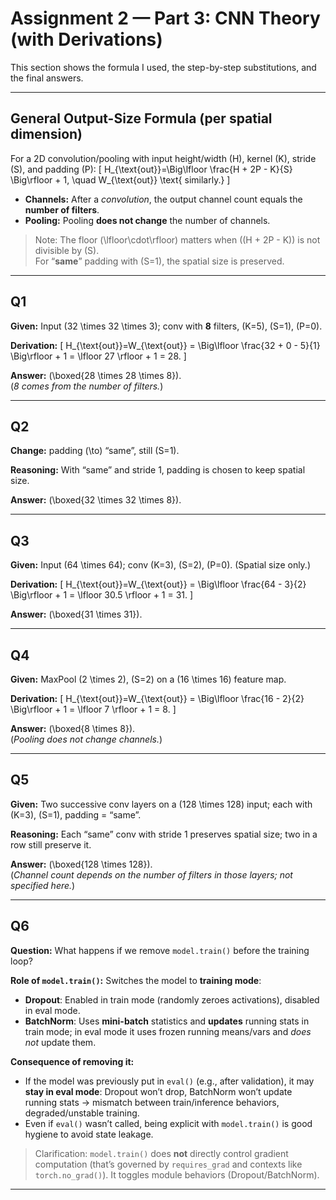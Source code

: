 # Assignment 2 — Part 3: CNN Theory (with Derivations)

This section shows the formula I used, the step-by-step substitutions, and the final answers.

---

## General Output-Size Formula (per spatial dimension)

For a 2D convolution/pooling with input height/width \(H\), kernel \(K\), stride \(S\), and padding \(P\):
\[
H_{\text{out}}=\Big\lfloor \frac{H + 2P - K}{S} \Big\rfloor + 1,
\quad
W_{\text{out}} \text{ similarly.}
\]

- **Channels:** After a *convolution*, the output channel count equals the **number of filters**.
- **Pooling:** Pooling **does not change** the number of channels.

> Note: The floor \(\lfloor\cdot\rfloor\) matters when \((H + 2P - K)\) is not divisible by \(S\).  
> For “**same**” padding with \(S=1\), the spatial size is preserved.

---

## Q1
**Given:** Input \(32 \times 32 \times 3\); conv with **8** filters, \(K=5\), \(S=1\), \(P=0\).

**Derivation:**
\[
H_{\text{out}}=W_{\text{out}}
= \Big\lfloor \frac{32 + 0 - 5}{1} \Big\rfloor + 1
= \lfloor 27 \rfloor + 1
= 28.
\]

**Answer:** \(\boxed{28 \times 28 \times 8}\).  
(*8 comes from the number of filters.*)

---

## Q2
**Change:** padding \(\to\) “same”, still \(S=1\).

**Reasoning:** With “same” and stride 1, padding is chosen to keep spatial size.

**Answer:** \(\boxed{32 \times 32 \times 8}\).

---

## Q3
**Given:** Input \(64 \times 64\); conv \(K=3\), \(S=2\), \(P=0\). (Spatial size only.)

**Derivation:**
\[
H_{\text{out}}=W_{\text{out}}
= \Big\lfloor \frac{64 - 3}{2} \Big\rfloor + 1
= \lfloor 30.5 \rfloor + 1
= 31.
\]

**Answer:** \(\boxed{31 \times 31}\).

---

## Q4
**Given:** MaxPool \(2 \times 2\), \(S=2\) on a \(16 \times 16\) feature map.

**Derivation:**
\[
H_{\text{out}}=W_{\text{out}}
= \Big\lfloor \frac{16 - 2}{2} \Big\rfloor + 1
= \lfloor 7 \rfloor + 1
= 8.
\]

**Answer:** \(\boxed{8 \times 8}\).  
(*Pooling does not change channels.*)

---

## Q5
**Given:** Two successive conv layers on a \(128 \times 128\) input; each with \(K=3\), \(S=1\), padding = “same”.

**Reasoning:** Each “same” conv with stride 1 preserves spatial size; two in a row still preserve it.

**Answer:** \(\boxed{128 \times 128}\).  
(*Channel count depends on the number of filters in those layers; not specified here.*)

---

## Q6
**Question:** What happens if we remove `model.train()` before the training loop?

**Role of `model.train()`:** Switches the model to **training mode**:
- **Dropout**: Enabled in train mode (randomly zeroes activations), disabled in eval mode.
- **BatchNorm**: Uses **mini-batch** statistics and **updates** running stats in train mode; in eval mode it uses frozen running means/vars and *does not* update them.

**Consequence of removing it:**
- If the model was previously put in `eval()` (e.g., after validation), it may **stay in eval mode**: Dropout won’t drop, BatchNorm won’t update running stats → mismatch between train/inference behaviors, degraded/unstable training.
- Even if `eval()` wasn’t called, being explicit with `model.train()` is good hygiene to avoid state leakage.

> Clarification: `model.train()` does **not** directly control gradient computation (that’s governed by `requires_grad` and contexts like `torch.no_grad()`). It toggles module behaviors (Dropout/BatchNorm).

---

